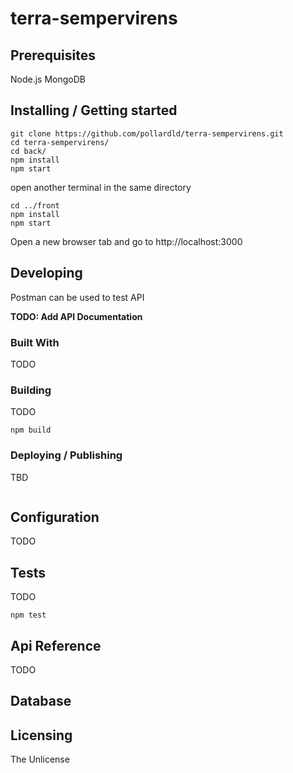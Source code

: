 # terra-sempervirens

## Prerequisites
Node.js
MongoDB

## Installing / Getting started

```shell
git clone https://github.com/pollardld/terra-sempervirens.git
cd terra-sempervirens/
cd back/
npm install
npm start
```

open another terminal in the same directory
```shell
cd ../front
npm install
npm start
```

Open a new browser tab and go to http://localhost:3000


## Developing
Postman can be used to test API

**TODO: Add API Documentation**

### Built With
TODO

### Building
TODO
```shell
npm build
```

### Deploying / Publishing
TBD

```shell
```


## Configuration
TODO

## Tests
TODO

```shell
npm test
```

## Api Reference
TODO

## Database

## Licensing
The Unlicense
